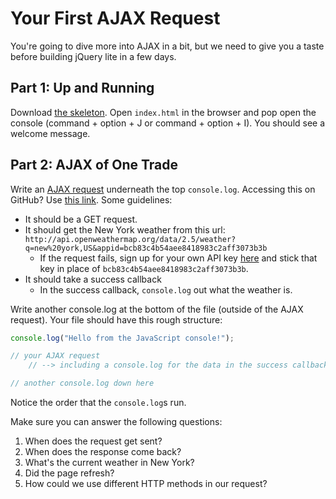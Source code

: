 # Your First AJAX Request

You're going to dive more into AJAX in a bit, but we need to give you a taste before building jQuery lite in a few days.

## Part 1: Up and Running

Download [the skeleton][skeleton].  Open `index.html` in the browser and pop open the console (command + option + J or command + option + I).  You should see a welcome message.

## Part 2: AJAX of One Trade

Write an [AJAX request][simple-ajax-example] underneath the top `console.log`. Accessing this on GitHub? Use [this link][github-simple-ajax-example]. Some guidelines:

- It should be a GET request.
- It should get the New York weather from this url: `http://api.openweathermap.org/data/2.5/weather?q=new%20york,US&appid=bcb83c4b54aee8418983c2aff3073b3b`
    - If the request fails, sign up for your own API key [here][weather-api-signup] and stick that key in place of `bcb83c4b54aee8418983c2aff3073b3b`.
- It should take a success callback
    - In the success callback, `console.log` out what the weather is.


Write another console.log at the bottom of the file (outside of the AJAX request). Your file should have this rough structure:

```js
console.log("Hello from the JavaScript console!");

// your AJAX request
    // --> including a console.log for the data in the success callback

// another console.log down here
```

Notice the order that the `console.log`s run.

Make sure you can answer the following questions:

1.  When does the request get sent?
2.  When does the response come back?
3.  What's the current weather in New York?
4.  Did the page refresh?
5.  How could we use different HTTP methods in our request?

[weather-api-signup]: http://home.openweathermap.org/users/sign_up
[simple-ajax-example]: simple-ajax-example
[github-simple-ajax-example]: https://github.com/appacademy/curriculum/blob/master/javascript/readings/simple-ajax-example.md
[skeleton]: http://assets.aaonline.io/fullstack/javascript/homeworks/first_ajax/skeleton.zip?raw=true
